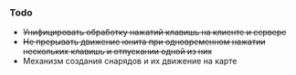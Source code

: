 
### Todo

- ~~Унифицировать обработку нажатий клавишь на клиенте и сервере~~
- ~~Не прерывать движение юнита при одновременном нажатии нескольких клавишь и отпускании одной из них~~
- Механизм создания снарядов и их движение на карте
